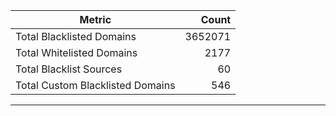 | Metric | Count |
|--------|------:|
| Total Blacklisted Domains | 3652071 |
| Total Whitelisted Domains | 2177 |
| Total Blacklist Sources | 60 |
| Total Custom Blacklisted Domains | 546 |
---
